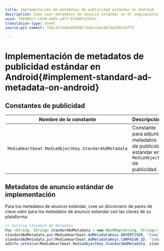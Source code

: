 ```yaml
---
title: Implementación de metadatos de publicidad estándar en Android
description: Cómo usar metadatos de anuncio estándar en el seguimiento de anuncios en Android.
uuid: 19b98bc1-c659-4182-a4ff-b3340fe2453c
translation-type: tm+mt
source-git-commit: 7da115fae0a05548173e8ca3ec68fae250128775

---
```



# Implementación de metadatos de publicidad estándar en Android{#implement-standard-ad-metadata-on-android}

## Constantes de publicidad

| Nombre de la constante | Descripción   |
|---|---|
| `MediaHeartbeat.MediaObjectKey.StandardAdMetadata` | Constante para adjuntar metadatos de publicidad estándar en `MediaObject` de publicidad. |

## Metadatos de anuncio estándar de implementación

Para los metadatos de anuncio estándar, cree un diccionario de pares de clave valor para los metadatos de anuncio estándar con las claves de su plataforma:

```java
// Setting standard Ad Metadata 
Map <String, String> standardAdMetadata = new HashMap<String, String>(); 
standardAdMetadata.put(MediaHeartbeat.AdMetadataKeys.ADVERTISER, "Sample Advertiser"); 
standardAdMetadata.put(MediaHeartbeat.AdMetadataKeys.CAMPAIGN_ID, "Sample Campaign"); 
adInfo.setValue(MediaHeartbeat.MediaObjectKey.StandardAdMetadata, standardAdMetadata); 
```

